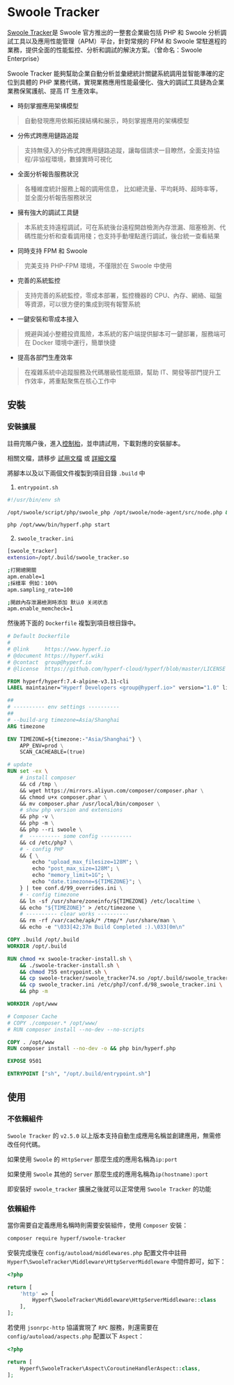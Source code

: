 # Swoole Tracker

[Swoole Tracker](https://www.swoole-cloud.com/tracker.html)是 Swoole 官方推出的一整套企業級包括 PHP 和  Swoole 分析調試工具以及應用性能管理（APM）平台，針對常規的 FPM 和 Swoole 常駐進程的業務，提供全面的性能監控、分析和調試的解決方案。（曾命名：Swoole Enterprise）

Swoole Tracker 能夠幫助企業自動分析並彙總統計關鍵系統調用並智能準確的定位到具體的 PHP 業務代碼，實現業務應用性能最優化、強大的調試工具鏈為企業業務保駕護航、提高 IT 生產效率。

- 時刻掌握應用架構模型
> 自動發現應用依賴拓撲結構和展示，時刻掌握應用的架構模型

- 分佈式跨應用鏈路追蹤
> 支持無侵入的分佈式跨應用鏈路追蹤，讓每個請求一目瞭然，全面支持協程/非協程環境，數據實時可視化

- 全面分析報告服務狀況
> 各種維度統計服務上報的調用信息， 比如總流量、平均耗時、超時率等，並全面分析報告服務狀況

- 擁有強大的調試工具鏈
> 本系統支持遠程調試，可在系統後台遠程開啟檢測內存泄漏、阻塞檢測、代碼性能分析和查看調用棧；也支持手動埋點進行調試，後台統一查看結果

- 同時支持 FPM 和 Swoole
> 完美支持 PHP-FPM 環境，不僅限於在 Swoole 中使用

- 完善的系統監控
> 支持完善的系統監控，零成本部署，監控機器的 CPU、內存、網絡、磁盤等資源，可以很方便的集成到現有報警系統

- 一鍵安裝和零成本接入
> 規避與減小整體投資風險，本系統的客户端提供腳本可一鍵部署，服務端可在 Docker 環境中運行，簡單快捷

- 提高各部門生產效率
> 在複雜系統中追蹤服務及代碼層級性能瓶頸，幫助 IT、開發等部門提升工作效率，將重點聚焦在核心工作中

## 安裝

### 安裝擴展

註冊完賬户後，進入[控制枱](https://business.swoole.com/SwooleTracker/catdemo)，並申請試用，下載對應的安裝腳本。

相關文檔，請移步 [試用文檔](https://www.kancloud.cn/swoole-inc/ee-base-wiki/1214079) 或 [詳細文檔](https://www.kancloud.cn/swoole-inc/ee-help-wiki/1213080) 

將腳本以及以下兩個文件複製到項目目錄 `.build` 中

1. `entrypoint.sh`

```bash
#!/usr/bin/env sh

/opt/swoole/script/php/swoole_php /opt/swoole/node-agent/src/node.php &

php /opt/www/bin/hyperf.php start

```

2. `swoole_tracker.ini`

```bash
[swoole_tracker]
extension=/opt/.build/swoole_tracker.so

;打開總開關
apm.enable=1
;採樣率 例如：100%
apm.sampling_rate=100

;開啟內存泄漏檢測時添加 默认0 关闭状态
apm.enable_memcheck=1
```

然後將下面的 `Dockerfile` 複製到項目根目錄中。

```dockerfile
# Default Dockerfile
#
# @link     https://www.hyperf.io
# @document https://hyperf.wiki
# @contact  group@hyperf.io
# @license  https://github.com/hyperf-cloud/hyperf/blob/master/LICENSE

FROM hyperf/hyperf:7.4-alpine-v3.11-cli
LABEL maintainer="Hyperf Developers <group@hyperf.io>" version="1.0" license="MIT" app.name="Hyperf"

##
# ---------- env settings ----------
##
# --build-arg timezone=Asia/Shanghai
ARG timezone

ENV TIMEZONE=${timezone:-"Asia/Shanghai"} \
    APP_ENV=prod \
    SCAN_CACHEABLE=(true)

# update
RUN set -ex \
    # install composer
    && cd /tmp \
    && wget https://mirrors.aliyun.com/composer/composer.phar \
    && chmod u+x composer.phar \
    && mv composer.phar /usr/local/bin/composer \
    # show php version and extensions
    && php -v \
    && php -m \
    && php --ri swoole \
    #  ---------- some config ----------
    && cd /etc/php7 \
    # - config PHP
    && { \
        echo "upload_max_filesize=128M"; \
        echo "post_max_size=128M"; \
        echo "memory_limit=1G"; \
        echo "date.timezone=${TIMEZONE}"; \
    } | tee conf.d/99_overrides.ini \
    # - config timezone
    && ln -sf /usr/share/zoneinfo/${TIMEZONE} /etc/localtime \
    && echo "${TIMEZONE}" > /etc/timezone \
    # ---------- clear works ----------
    && rm -rf /var/cache/apk/* /tmp/* /usr/share/man \
    && echo -e "\033[42;37m Build Completed :).\033[0m\n"

COPY .build /opt/.build
WORKDIR /opt/.build

RUN chmod +x swoole-tracker-install.sh \
    && ./swoole-tracker-install.sh \
    && chmod 755 entrypoint.sh \
    && cp swoole-tracker/swoole_tracker74.so /opt/.build/swoole_tracker.so \
    && cp swoole_tracker.ini /etc/php7/conf.d/98_swoole_tracker.ini \
    && php -m

WORKDIR /opt/www

# Composer Cache
# COPY ./composer.* /opt/www/
# RUN composer install --no-dev --no-scripts

COPY . /opt/www
RUN composer install --no-dev -o && php bin/hyperf.php

EXPOSE 9501

ENTRYPOINT ["sh", "/opt/.build/entrypoint.sh"]

```

## 使用

### 不依賴組件

`Swoole Tracker` 的 `v2.5.0` 以上版本支持自動生成應用名稱並創建應用，無需修改任何代碼。

如果使用 `Swoole` 的 `HttpServer` 那麼生成的應用名稱為`ip:port`

如果使用 `Swoole` 其他的 `Server` 那麼生成的應用名稱為`ip(hostname):port`

即安裝好 `swoole_tracker` 擴展之後就可以正常使用 `Swoole Tracker` 的功能

### 依賴組件

當你需要自定義應用名稱時則需要安裝組件，使用 `Composer` 安裝：

```bash
composer require hyperf/swoole-tracker
```

安裝完成後在 `config/autoload/middlewares.php` 配置文件中註冊 `Hyperf\SwooleTracker\Middleware\HttpServerMiddleware` 中間件即可，如下：

```php
<?php

return [
    'http' => [
        Hyperf\SwooleTracker\Middleware\HttpServerMiddleware::class
    ],
];
```

若使用 `jsonrpc-http` 協議實現了 `RPC` 服務，則還需要在 `config/autoload/aspects.php` 配置以下 `Aspect`：

```php
<?php

return [
    Hyperf\SwooleTracker\Aspect\CoroutineHandlerAspect::class,
];
```
